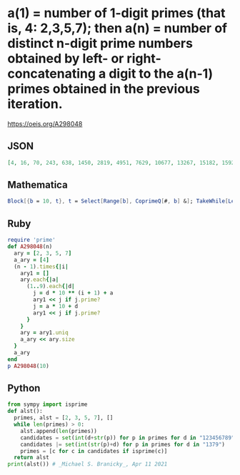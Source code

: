 # a\(1\) \= number of 1\-digit primes \(that is, 4: 2,3,5,7\); then a\(n\) \= number of distinct n\-digit prime numbers obtained by left\- or right\-concatenating a digit to the a\(n\-1\) primes obtained in the previous iteration\.
https://oeis.org/A298048
## JSON
```JSON
[4, 16, 70, 243, 638, 1450, 2819, 4951, 7629, 10677, 13267, 15182, 15923, 15796, 14369, 12547, 10291, 7939, 5703, 3911, 2559, 1595, 920, 561, 321, 167, 72, 37, 11, 6, 3]
```
## Mathematica
```Mathematica
Block[{b = 10, t}, t = Select[Range[b], CoprimeQ[#, b] &]; TakeWhile[Length /@ Fold[Function[{a, n}, Append[a, Union[Join @@ {Join @@ Map[Function[k, Select[Map[Prepend[k, #] &, Range[b - 1]], PrimeQ@ FromDigits[#, b] &]], Last[a]], Join @@ Map[Function[k, Select[Map[Append[k, #] &, t], PrimeQ@ FromDigits[#, b] &]], Last[a]]}] ] ] @@ {#1, #2} &, {IntegerDigits[Prime@ Range@ PrimePi@ b, b]}, Range[2, 40]], # > 0 &]] (* _Michael De Vlieger_, Jan 21 2018 *)
```
## Ruby
```Ruby
require 'prime'
def A298048(n)
  ary = [2, 3, 5, 7]
  a_ary = [4]
  (n - 1).times{|i|
    ary1 = []
    ary.each{|a|
      (1..9).each{|d|
        j = d * 10 ** (i + 1) + a
        ary1 << j if j.prime?
        j = a * 10 + d
        ary1 << j if j.prime?
      }
    }
    ary = ary1.uniq
    a_ary << ary.size
  }
  a_ary
end
p A298048(10)
```
## Python
```Python
from sympy import isprime
def alst():
  primes, alst = [2, 3, 5, 7], []
  while len(primes) > 0:
    alst.append(len(primes))
    candidates = set(int(d+str(p)) for p in primes for d in "123456789")
    candidates |= set(int(str(p)+d) for p in primes for d in "1379")
    primes = [c for c in candidates if isprime(c)]
  return alst
print(alst()) # _Michael S. Branicky_, Apr 11 2021
```
